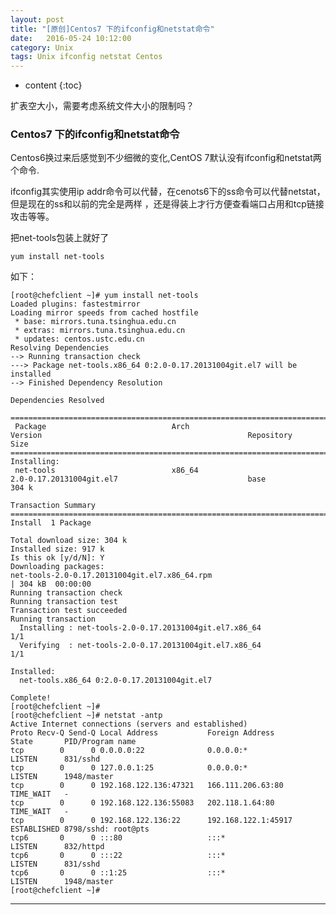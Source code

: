 ```yaml
---
layout: post
title: "[原创]Centos7 下的ifconfig和netstat命令"
date:   2016-05-24 10:12:00
category: Unix
tags: Unix ifconfig netstat Centos 
---
```


* content
{:toc}

扩表空大小，需要考虑系统文件大小的限制吗？




### Centos7 下的ifconfig和netstat命令

Centos6换过来后感觉到不少细微的变化,CentOS 7默认没有ifconfig和netstat两个命令.

ifconfig其实使用ip addr命令可以代替，在cenots6下的ss命令可以代替netstat，但是现在的ss和以前的完全是两样 ，还是得装上才行方便查看端口占用和tcp链接攻击等等。

把net-tools包装上就好了

    yum install net-tools

如下：

	[root@chefclient ~]# yum install net-tools
	Loaded plugins: fastestmirror
	Loading mirror speeds from cached hostfile
	 * base: mirrors.tuna.tsinghua.edu.cn
	 * extras: mirrors.tuna.tsinghua.edu.cn
	 * updates: centos.ustc.edu.cn
	Resolving Dependencies
	--> Running transaction check
	---> Package net-tools.x86_64 0:2.0-0.17.20131004git.el7 will be installed
	--> Finished Dependency Resolution

	Dependencies Resolved

	=============================================================================================================================================================
	 Package                            Arch                            Version                                              Repository                     Size
	=============================================================================================================================================================
	Installing:
	 net-tools                          x86_64                          2.0-0.17.20131004git.el7                             base                          304 k

	Transaction Summary
	=============================================================================================================================================================
	Install  1 Package

	Total download size: 304 k
	Installed size: 917 k
	Is this ok [y/d/N]: Y
	Downloading packages:
	net-tools-2.0-0.17.20131004git.el7.x86_64.rpm                                                                                         | 304 kB  00:00:00     
	Running transaction check
	Running transaction test
	Transaction test succeeded
	Running transaction
	  Installing : net-tools-2.0-0.17.20131004git.el7.x86_64                                                                                                 1/1 
	  Verifying  : net-tools-2.0-0.17.20131004git.el7.x86_64                                                                                                 1/1 

	Installed:
	  net-tools.x86_64 0:2.0-0.17.20131004git.el7                                                                                                                

	Complete!
	[root@chefclient ~]# 
	[root@chefclient ~]# netstat -antp
	Active Internet connections (servers and established)
	Proto Recv-Q Send-Q Local Address           Foreign Address         State       PID/Program name    
	tcp        0      0 0.0.0.0:22              0.0.0.0:*               LISTEN      831/sshd            
	tcp        0      0 127.0.0.1:25            0.0.0.0:*               LISTEN      1948/master         
	tcp        0      0 192.168.122.136:47321   166.111.206.63:80       TIME_WAIT   -                   
	tcp        0      0 192.168.122.136:55083   202.118.1.64:80         TIME_WAIT   -                   
	tcp        0      0 192.168.122.136:22      192.168.122.1:45917     ESTABLISHED 8798/sshd: root@pts 
	tcp6       0      0 :::80                   :::*                    LISTEN      832/httpd           
	tcp6       0      0 :::22                   :::*                    LISTEN      831/sshd            
	tcp6       0      0 ::1:25                  :::*                    LISTEN      1948/master         
	[root@chefclient ~]# 




---

